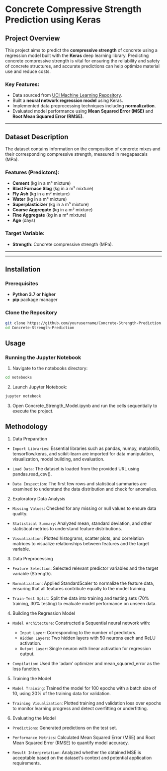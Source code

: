 # Concrete Compressive Strength Prediction using Keras


## Project Overview

This project aims to predict the **compressive strength** of concrete using a regression model built with the **Keras** deep learning library. Predicting concrete compressive strength is vital for ensuring the reliability and safety of concrete structures, and accurate predictions can help optimize material use and reduce costs.

### Key Features:

- Data sourced from [UCI Machine Learning Repository](https://cocl.us/concrete_data).
- Built a **neural network regression model** using Keras.
- Implemented data preprocessing techniques including **normalization**.
- Evaluated model performance using **Mean Squared Error (MSE)** and **Root Mean Squared Error (RMSE)**.
  
---

## Dataset Description

The dataset contains information on the composition of concrete mixes and their corresponding compressive strength, measured in megapascals (MPa).

### Features (Predictors):

- **Cement** (kg in a m³ mixture)
- **Blast Furnace Slag** (kg in a m³ mixture)
- **Fly Ash** (kg in a m³ mixture)
- **Water** (kg in a m³ mixture)
- **Superplasticizer** (kg in a m³ mixture)
- **Coarse Aggregate** (kg in a m³ mixture)
- **Fine Aggregate** (kg in a m³ mixture)
- **Age** (days)

### Target Variable:

- **Strength**: Concrete compressive strength (MPa).

---


---

## Installation

### Prerequisites

- **Python 3.7 or higher**
- **pip** package manager

### Clone the Repository

```bash
git clone https://github.com/yourusername/Concrete-Strength-Prediction.git
cd Concrete-Strength-Prediction
```

## Usage

### Running the Jupyter Notebook

1. Navigate to the notebooks directory:
```bash
cd notebooks
```
2. Launch Jupyter Notebook:

```bash
jupyter notebook
```
3. Open Concrete_Strength_Model.ipynb and run the cells sequentially to execute the project.


## Methodology

1. Data Preparation
- `Import Libraries`: Essential libraries such as pandas, numpy, matplotlib, tensorflow.keras, and scikit-learn are imported for data manipulation, visualization, model building, and evaluation.

- `Load Data`: The dataset is loaded from the provided URL using pandas.read_csv().

- `Data Inspection`: The first few rows and statistical summaries are examined to understand the data distribution and check for anomalies.

2. Exploratory Data Analysis
- `Missing Values`: Checked for any missing or null values to ensure data quality.

- `Statistical Summary`: Analyzed mean, standard deviation, and other statistical metrics to understand feature distributions.

- `Visualization`: Plotted histograms, scatter plots, and correlation matrices to visualize relationships between features and the target variable.

3. Data Preprocessing
- `Feature Selection`: Selected relevant predictor variables and the target variable (Strength).

- `Normalization`: Applied StandardScaler to normalize the feature data, ensuring that all features contribute equally to the model training.

- `Train-Test Split`: Split the data into training and testing sets (70% training, 30% testing) to evaluate model performance on unseen data.

4. Building the Regression Model
- `Model Architecture`: Constructed a Sequential neural network with:

    - `Input Layer`: Corresponding to the number of predictors.
    - `Hidden Layers`: Two hidden layers with 50 neurons each and ReLU activation.
    - `Output Layer`: Single neuron with linear activation for regression output.
      
- `Compilation`: Used the 'adam' optimizer and mean_squared_error as the loss function.

5. Training the Model
- `Model Training`: Trained the model for 100 epochs with a batch size of 10, using 20% of the training data for validation.

- `Training Visualization`: Plotted training and validation loss over epochs to monitor learning progress and detect overfitting or underfitting.

6. Evaluating the Model
- `Predictions`: Generated predictions on the test set.

- `Performance Metrics`: Calculated Mean Squared Error (MSE) and Root Mean Squared Error (RMSE) to quantify model accuracy.

- `Result Interpretation`: Analyzed whether the obtained MSE is acceptable based on the dataset's context and potential application requirements.
